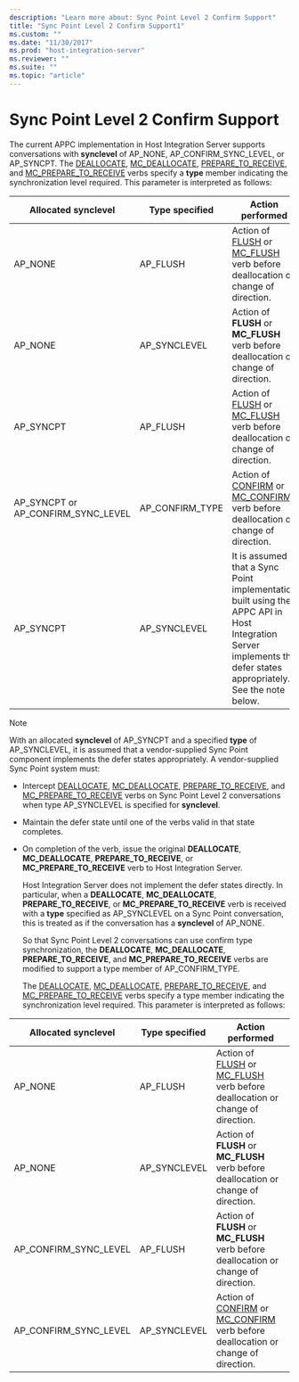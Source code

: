 ```yaml
---
description: "Learn more about: Sync Point Level 2 Confirm Support"
title: "Sync Point Level 2 Confirm Support1"
ms.custom: ""
ms.date: "11/30/2017"
ms.prod: "host-integration-server"
ms.reviewer: ""
ms.suite: ""
ms.topic: "article"
---
```

# Sync Point Level 2 Confirm Support
The current APPC implementation in Host Integration Server supports conversations with **synclevel** of AP_NONE, AP_CONFIRM_SYNC_LEVEL, or AP_SYNCPT. The [DEALLOCATE](./deallocate2.md), [MC_DEALLOCATE](./mc-deallocate2.md), [PREPARE_TO_RECEIVE](./prepare-to-receive2.md), and [MC_PREPARE_TO_RECEIVE](./mc-prepare-to-receive1.md) verbs specify a **type** member indicating the synchronization level required. This parameter is interpreted as follows:  
  
|Allocated synclevel|Type specified|Action performed|  
|-------------------------|--------------------|----------------------|  
|AP_NONE|AP_FLUSH|Action of [FLUSH](./flush2.md) or [MC_FLUSH](./mc-flush1.md) verb before deallocation or change of direction.|  
|AP_NONE|AP_SYNCLEVEL|Action of **FLUSH** or **MC_FLUSH** verb before deallocation or change of direction.|  
|AP_SYNCPT|AP_FLUSH|Action of [FLUSH](./flush2.md) or [MC_FLUSH](./mc-flush1.md) verb before deallocation or change of direction.|  
|AP_SYNCPT or  AP_CONFIRM_SYNC_LEVEL|AP_CONFIRM_TYPE|Action of [CONFIRM](./confirm2.md) or [MC_CONFIRM](./mc-confirm2.md) verb before deallocation or change of direction.|  
|AP_SYNCPT|AP_SYNCLEVEL|It is assumed that a Sync Point implementation built using the APPC API in Host Integration Server implements the defer states appropriately. See the note below.|  
  
> [!NOTE]
>  With an allocated **synclevel** of AP_SYNCPT and a specified **type** of AP_SYNCLEVEL, it is assumed that a vendor-supplied Sync Point component implements the defer states appropriately. A vendor-supplied Sync Point system must:  
  
- Intercept [DEALLOCATE](./deallocate2.md), [MC_DEALLOCATE](./mc-deallocate2.md), [PREPARE_TO_RECEIVE](./prepare-to-receive2.md), and [MC_PREPARE_TO_RECEIVE](./mc-prepare-to-receive1.md) verbs on Sync Point Level 2 conversations when type AP_SYNCLEVEL is specified for **synclevel**.  
  
- Maintain the defer state until one of the verbs valid in that state completes.  
  
- On completion of the verb, issue the original **DEALLOCATE**, **MC_DEALLOCATE**, **PREPARE_TO_RECEIVE**, or **MC_PREPARE_TO_RECEIVE** verb to Host Integration Server.  
  
  Host Integration Server does not implement the defer states directly. In particular, when a **DEALLOCATE**, **MC_DEALLOCATE**, **PREPARE_TO_RECEIVE**, or **MC_PREPARE_TO_RECEIVE** verb is received with a **type** specified as AP_SYNCLEVEL on a Sync Point conversation, this is treated as if the conversation has a **synclevel** of AP_NONE.  
  
  So that Sync Point Level 2 conversations can use confirm type synchronization, the **DEALLOCATE**, **MC_DEALLOCATE**, **PREPARE_TO_RECEIVE**, and **MC_PREPARE_TO_RECEIVE** verbs are modified to support a type member of AP_CONFIRM_TYPE.  
  
  The [DEALLOCATE](./deallocate2.md), [MC_DEALLOCATE](./mc-deallocate2.md), [PREPARE_TO_RECEIVE](./prepare-to-receive2.md), and [MC_PREPARE_TO_RECEIVE](./mc-prepare-to-receive1.md) verbs specify a type member indicating the synchronization level required. This parameter is interpreted as follows:  
  
|Allocated synclevel|Type specified|Action performed|  
|-------------------------|--------------------|----------------------|  
|AP_NONE|AP_FLUSH|Action of [FLUSH](./flush2.md) or [MC_FLUSH](./mc-flush1.md) verb before deallocation or change of direction.|  
|AP_NONE|AP_SYNCLEVEL|Action of **FLUSH** or **MC_FLUSH** verb before deallocation or change of direction.|  
|AP_CONFIRM_SYNC_LEVEL|AP_FLUSH|Action of **FLUSH** or **MC_FLUSH** verb before deallocation or change of direction.|  
|AP_CONFIRM_SYNC_LEVEL|AP_SYNCLEVEL|Action of [CONFIRM](./confirm2.md) or [MC_CONFIRM](./mc-confirm2.md) verb before deallocation or change of direction.|
